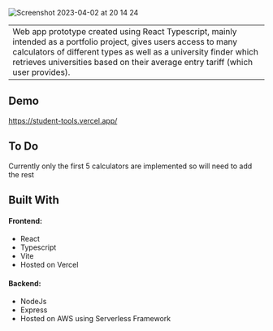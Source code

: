 ![Screenshot 2023-04-02 at 20 14 24](https://user-images.githubusercontent.com/22985058/229373987-fda16421-e56e-4675-aab1-dcdf2c5bf0f9.png)

<table>
<tr>
<td>
  Web app prototype created using React Typescript, mainly intended as a portfolio project, gives users access to many calculators of different types as  well as a university finder which retrieves universities based on their average entry tariff (which user provides).
</td>
</tr>
</table>

## Demo
https://student-tools.vercel.app/

## To Do
Currently only the first 5 calculators are implemented so will need to add the rest

## Built With
#### Frontend:
- React
- Typescript
- Vite
- Hosted on Vercel

#### Backend:
- NodeJs
- Express
- Hosted on AWS using Serverless Framework
